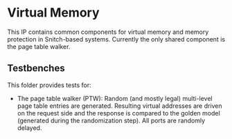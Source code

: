 # Virtual Memory

This IP contains common components for virtual memory and memory protection in
Snitch-based systems. Currently the only shared component is the page table walker.

## Testbenches

This folder provides tests for:

- The page table walker (PTW): Random (and mostly legal) multi-level page table
  entries are generated. Resulting virtual addresses are driven on the request
  side and the response is compared to the golden model (generated during the
  randomization step). All ports are randomly delayed.

